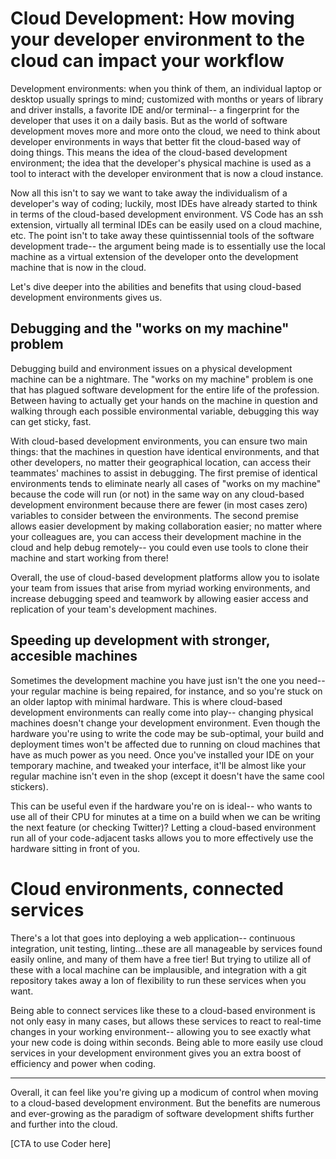 # Cloud Development: How moving your developer environment to the cloud can impact your workflow

Development environments: when you think of them, an individual laptop or desktop usually springs to mind; customized with months or years of library and driver installs, a favorite IDE and/or terminal-- a fingerprint for the developer that uses it on a daily basis. But as the world of software development moves more and more onto the cloud, we need to think about developer environments in ways that better fit the cloud-based way of doing things. This means the idea of the cloud-based development environment; the idea that the developer's physical machine is used as a tool to interact with the developer environment that is now a cloud instance.

Now all this isn't to say we want to take away the individualism of a developer's way of coding; luckily, most IDEs have already started to think in terms of the cloud-based development environment. VS Code has an ssh extension, virtually all terminal IDEs can be easily used on a cloud machine, etc. The point isn't to take away these quintissennial tools of the software development trade-- the argument being made is to essentially use the local machine as a virtual extension of the developer onto the development machine that is now in the cloud. 

Let's dive deeper into the abilities and benefits that using cloud-based development environments gives us.

## Debugging and the "works on my machine" problem

Debugging build and environment issues on a physical development machine can be a nightmare. The "works on my machine" problem is one that has plagued software development for the entire life of the profession. Between having to actually get your hands on the machine in question and walking through each possible environmental variable, debugging this way can get sticky, fast.

With cloud-based development environments, you can ensure two main things: that the machines in question have identical environments, and that other developers, no matter their geographical location, can access their teammates' machines to assist in debugging. The first premise of identical environments tends to eliminate nearly all cases of "works on my machine" because the code will run (or not) in the same way on any cloud-based development environment because there are fewer (in most cases zero) variables to consider between the environments. The second premise allows easier development by making collaboration easier; no matter where your colleagues are, you can access their development machine in the cloud and help debug remotely-- you could even use tools to clone their machine and start working from there!

Overall, the use of cloud-based development platforms allow you to isolate your team from issues that arise from myriad working environments, and increase debugging speed and teamwork by allowing easier access and replication of your team's development machines.

## Speeding up development with stronger, accesible machines

Sometimes the development machine you have just isn't the one you need-- your regular machine is being repaired, for instance, and so you're stuck on an older laptop with minimal hardware. This is where cloud-based development environments can really come into play-- changing physical machines doesn't change your development environment. Even though the hardware you're using to write the code may be sub-optimal, your build and deployment times won't be affected due to running on cloud machines that have as much power as you need. Once you've installed your IDE on your temporary machine, and tweaked your interface, it'll be almost like your regular machine isn't even in the shop (except it doesn't have the same cool stickers).

This can be useful even if the hardware you're on is ideal-- who wants to use all of their CPU for minutes at a time on a build when we can be writing the next feature (or checking Twitter)? Letting a cloud-based environment run all of your code-adjacent tasks allows you to more effectively use the hardware sitting in front of you.

# Cloud environments, connected services

There's a lot that goes into deploying a web application-- continuous integration, unit testing, linting...these are all manageable by services found easily online, and many of them have a free tier! But trying to utilize all of these with a local machine can be implausible, and integration with a git repository takes away a lon of flexibility to run these services when you want.

Being able to connect services like these to a cloud-based environment is not only easy in many cases, but allows these services to react to real-time changes in your working environment-- allowing you to see exactly what your new code is doing within seconds. Being able to more easily use cloud services in your development environment gives you an extra boost of efficiency and power when coding.

---

Overall, it can feel like you're giving up a modicum of control when moving to a cloud-based development environment. But the benefits are numerous and ever-growing as the paradigm of software development shifts further and further into the cloud. 

[CTA to use Coder here]